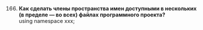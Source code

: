 166. **Как сделать члены пространства имен доступными в нескольких (в пределе — во всех) файлах программного проекта?**    
using namespace xxx;  

